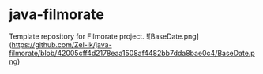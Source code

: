 # java-filmorate
Template repository for Filmorate project.
![BaseDate.png] (https://github.com/Zel-ik/java-filmorate/blob/42005cff4d2178eaa1508af4482bb7dda8bae0c4/BaseDate.png)
